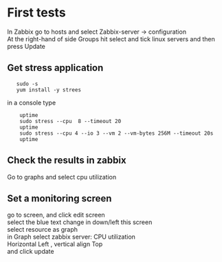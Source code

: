 # First tests
In Zabbix go to hosts and select Zabbix-server  -> configuration  
At the right-hand of side Groups hit select and tick linux servers and then press Update
 
## Get stress application 
```shell script
   sudo -s
   yum install -y strees
```
in a console 
type  
```shell script
    uptime 
    sudo stress --cpu  8 --timeout 20  
    uptime
    sudo stress --cpu 4 --io 3 --vm 2 --vm-bytes 256M --timeout 20s
    uptime
```
## Check the results in zabbix 
Go to graphs and select cpu utilization 

## Set a monitoring screen  
go to screen, and click edit screen       
select the blue text change in down/left this screen     
select resource as graph  
in Graph select zabbix server: CPU utilization  
Horizontal Left , vertical align Top  
and click update  